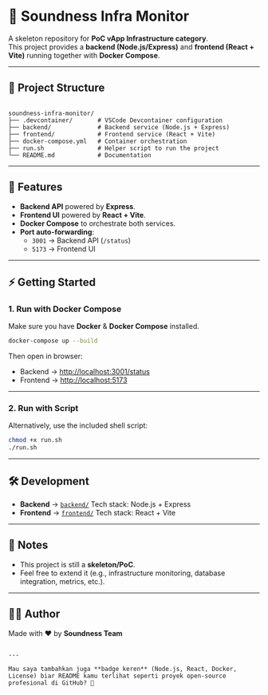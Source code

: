 # 🔎 Soundness Infra Monitor

A skeleton repository for **PoC vApp Infrastructure category**.  
This project provides a **backend (Node.js/Express)** and **frontend (React + Vite)** running together with **Docker Compose**.

---

## 📂 Project Structure
```

soundness-infra-monitor/
├── .devcontainer/       # VSCode Devcontainer configuration
├── backend/             # Backend service (Node.js + Express)
├── frontend/            # Frontend service (React + Vite)
├── docker-compose.yml   # Container orchestration
├── run.sh               # Helper script to run the project
└── README.md            # Documentation

````

---

## 🚀 Features
- **Backend API** powered by **Express**.
- **Frontend UI** powered by **React + Vite**.
- **Docker Compose** to orchestrate both services.
- **Port auto-forwarding**:
  - `3001` → Backend API (`/status`)
  - `5173` → Frontend UI

---

## ⚡ Getting Started

### 1. Run with Docker Compose
Make sure you have **Docker** & **Docker Compose** installed.

```bash
docker-compose up --build
````

Then open in browser:

* Backend → [http://localhost:3001/status](http://localhost:3001/status)
* Frontend → [http://localhost:5173](http://localhost:5173)

---

### 2. Run with Script

Alternatively, use the included shell script:

```bash
chmod +x run.sh
./run.sh
```

---

## 🛠 Development

* **Backend** → [`backend/`](./backend)
  Tech stack: Node.js + Express
* **Frontend** → [`frontend/`](./frontend)
  Tech stack: React + Vite

---

## 📌 Notes

* This project is still a **skeleton/PoC**.
* Feel free to extend it (e.g., infrastructure monitoring, database integration, metrics, etc.).

---

## 👨‍💻 Author

Made with ❤️ by **Soundness Team**

```

---

Mau saya tambahkan juga **badge keren** (Node.js, React, Docker, License) biar README kamu terlihat seperti proyek open-source profesional di GitHub? 🚀
```

